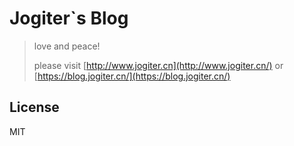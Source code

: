 # Jogiter`s Blog

> love and peace!
>
> please visit [http://www.jogiter.cn](http://www.jogiter.cn/) or [https://blog.jogiter.cn/](https://blog.jogiter.cn/)

## License

MIT
